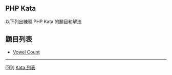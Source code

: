 ## PHP Kata

以下列出練習 PHP Kata 的題目和解法

## 題目列表
- [Vowel Count](vowel-count.md)

------

回到 [Kata 列表](../../kata/index.md)
